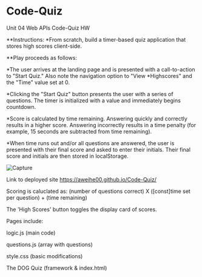 # Code-Quiz
Unit 04 Web APIs Code-Quiz HW

**Instructions:
  *From scratch, build a timer-based quiz application that stores high scores client-side.

**Play proceeds as follows:

*The user arrives at the landing page and is presented with a call-to-action to "Start Quiz." Also note the navigation option to "View *Highscores" and the "Time" value set at 0.

*Clicking the "Start Quiz" button presents the user with a series of questions. The timer is initialized with a value and immediately begins countdown.

*Score is calculated by time remaining. Answering quickly and correctly results in a higher score. Answering incorrectly results in a time penalty (for example, 15 seconds are subtracted from time remaining).

*When time runs out and/or all questions are answered, the user is presented with their final score and asked to enter their initials. Their final score and initials are then stored in localStorage.

![Capture](https://user-images.githubusercontent.com/56567819/71752025-26fca700-2e43-11ea-859f-7ea15f48621e.PNG)

Link to deployed site https://aweihe00.github.io/Code-Quiz/

Scoring is caluclated as: (number of questions correct) X ([const]time set per question) + (time remaining)

The 'High Scores' button toggles the display card of scores.

Pages include:

logic.js (main code)

questions.js (array with questions)

style.css (basic modifications) 

The DOG Quiz (framework & index.html)
